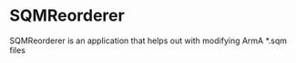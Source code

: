 SQMReorderer
============

SQMReorderer is an application that helps out with modifying ArmA *.sqm files
